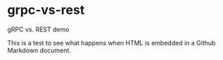# grpc-vs-rest
gRPC vs. REST demo
<div class="tab macOS">
This is a test to see what happens when HTML is embedded in a Github Markdown document.
</div>

<div style="display:none">
<script>
function showOS() {
    // do something here
}
</script>
</div>